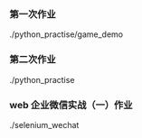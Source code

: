 ### 第一次作业

./python_practise/game_demo

### 第二次作业

./python_practise

### web 企业微信实战（一）作业

./selenium_wechat
